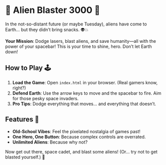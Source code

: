 # 🚀 Alien Blaster 3000 🌌

In the not-so-distant future (or maybe Tuesday), aliens have come to Earth… but they didn’t bring snacks. 👽💥

**Your Mission**: Dodge lasers, blast aliens, and save humanity—all with the power of your spacebar! This is your time to shine, hero. Don’t let Earth down!

## How to Play 🕹️

1. **Load the Game**: Open `index.html` in your browser. (Real gamers know, right?)
2. **Defend Earth**: Use the arrow keys to move and the spacebar to fire. Aim for those pesky space invaders.
3. **Pro Tips**: Dodge everything that moves... and everything that doesn’t.

## Features 🌠

- **Old-School Vibes**: Feel the pixelated nostalgia of games past!
- **One Hero, One Button**: Because complex controls are overrated.
- **Unlimited Aliens**: Because why not?

Now get out there, space cadet, and blast some aliens! (Or… try not to get blasted yourself.) 🌌
